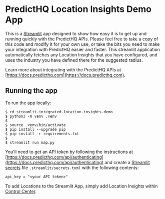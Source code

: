 # PredictHQ Location Insights Demo App

This is a [Streamlit](https://streamlit.io) app designed to show how easy it is to get up and running quickly with the PredictHQ APIs. Please feel free to take a copy of this code and modify it for your own use, or take the bits you need to make your integration with PredictHQ easier and faster. This streamlit application automatically fetches any Location Insights that you have configured, and uses the industry you have defined there for the suggested radius.

Learn more about integrating with the PredictHQ APIs at [https://docs.predicthq.com](https://docs.predicthq.com).


## Running the app

To run the app locally:

```
$ cd streamlit-integrated-location-insights-demo
$ python3 -m venv .venv
$ 
$ source .venv/bin/activate
$ pip install --upgrade pip
$ pip install -r requirements.txt
$ 
$ streamlit run map.py
```

You'll need to get an API token by following the instructions at [https://docs.predicthq.com/api/authenticating](https://docs.predicthq.com/api/authenticating) and create a [Streamlit secrets](https://docs.streamlit.io/streamlit-community-cloud/get-started/deploy-an-app/connect-to-data-sources/secrets-management) file `.streamlit/secrets.toml` with the following contents:

```
api_key = "<your API token>"
```

To add Locations to the Streamlit App, simply add Location Insights within [Control Center](https://control.predicthq.com/location-insights).
